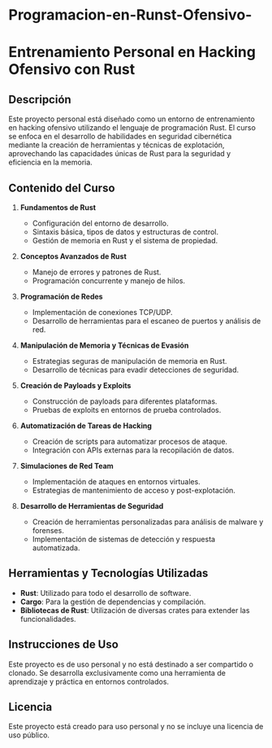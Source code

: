 # Programacion-en-Runst-Ofensivo-
# Entrenamiento Personal en Hacking Ofensivo con Rust

## Descripción

Este proyecto personal está diseñado como un entorno de entrenamiento en hacking ofensivo utilizando el lenguaje de programación Rust. El curso se enfoca en el desarrollo de habilidades en seguridad cibernética mediante la creación de herramientas y técnicas de explotación, aprovechando las capacidades únicas de Rust para la seguridad y eficiencia en la memoria.

## Contenido del Curso

1. **Fundamentos de Rust**
   - Configuración del entorno de desarrollo.
   - Sintaxis básica, tipos de datos y estructuras de control.
   - Gestión de memoria en Rust y el sistema de propiedad.

2. **Conceptos Avanzados de Rust**
   - Manejo de errores y patrones de Rust.
   - Programación concurrente y manejo de hilos.

3. **Programación de Redes**
   - Implementación de conexiones TCP/UDP.
   - Desarrollo de herramientas para el escaneo de puertos y análisis de red.

4. **Manipulación de Memoria y Técnicas de Evasión**
   - Estrategias seguras de manipulación de memoria en Rust.
   - Desarrollo de técnicas para evadir detecciones de seguridad.

5. **Creación de Payloads y Exploits**
   - Construcción de payloads para diferentes plataformas.
   - Pruebas de exploits en entornos de prueba controlados.

6. **Automatización de Tareas de Hacking**
   - Creación de scripts para automatizar procesos de ataque.
   - Integración con APIs externas para la recopilación de datos.

7. **Simulaciones de Red Team**
   - Implementación de ataques en entornos virtuales.
   - Estrategias de mantenimiento de acceso y post-explotación.

8. **Desarrollo de Herramientas de Seguridad**
   - Creación de herramientas personalizadas para análisis de malware y forenses.
   - Implementación de sistemas de detección y respuesta automatizada.

## Herramientas y Tecnologías Utilizadas

- **Rust**: Utilizado para todo el desarrollo de software.
- **Cargo**: Para la gestión de dependencias y compilación.
- **Bibliotecas de Rust**: Utilización de diversas crates para extender las funcionalidades.

## Instrucciones de Uso

Este proyecto es de uso personal y no está destinado a ser compartido o clonado. Se desarrolla exclusivamente como una herramienta de aprendizaje y práctica en entornos controlados.

## Licencia

Este proyecto está creado para uso personal y no se incluye una licencia de uso público.

